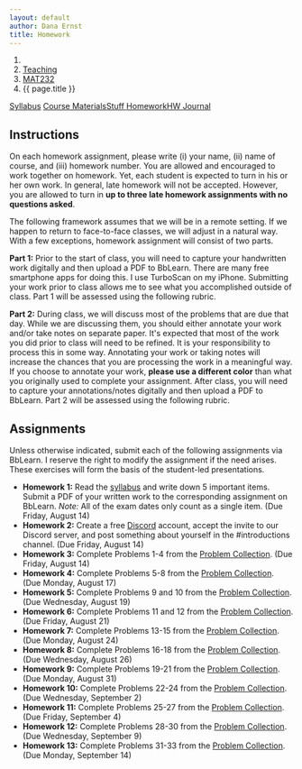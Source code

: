 ```yaml
---
layout: default
author: Dana Ernst
title: Homework
---
```


<ol class="breadcrumb">
  <li><a href="/"><i class="fa fa-home"></i></a></li>
  <li><a href="/teaching/">Teaching</a></li>
  <li><a href="/teaching/mat232f20">MAT232</a></li>
  <li class="active">{{ page.title }}</li>
</ol>

<div class="row">
<div class="col-xs-12">
<div class="btn-group btn-group-justified">
<a class="btn btn-default btn-success" href="{{site.baseurl}}/teaching/mat232f20/syllabus/">Syllabus</a>
<a class="btn btn-default btn-primary" href="{{site.baseurl}}/teaching/mat232f20/materials/">
<span class="hidden-xs">Course Materials</span><span class="visible-xs">Stuff</span>
</a>
<a class="btn btn-default btn-warning" href="{{site.baseurl}}/teaching/mat232f20/homework/">
<span class="hidden-xs">Homework</span><span class="visible-xs">HW</span>
</a>
<a class="btn btn-default btn-info" href="{{site.baseurl}}/teaching/mat232f20/journal/">Journal</a>
</div>
</div>
</div>

## Instructions ##
On each homework assignment, please write (i) your name, (ii) name of course, and (iii) homework number. You are allowed and encouraged to work together on homework. Yet, each student is expected to turn in his or her own work. In general, late homework will not be accepted. However, you are allowed to turn in **up to three late homework assignments with no questions asked**.

The following framework assumes that we will be in a remote setting. If we happen to return to face-to-face classes, we will adjust in a natural way. With a few exceptions, homework assignment will consist of two parts.

**Part 1:** Prior to the start of class, you will need to capture your handwritten work digitally and then upload a PDF to BbLearn. There are many free smartphone apps for doing this. I use TurboScan on my iPhone. Submitting your work prior to class allows me to see what you accomplished outside of class. Part 1 will be assessed using the following rubric.

**Part 2:** During class, we will discuss most of the problems that are due that day. While we are discussing them, you should either annotate your work and/or take notes on separate paper. It's expected that most of the work you did prior to class will need to be refined. It is your responsibility to process this in some way. Annotating your work or taking notes will increase the chances that you are processing the work in a meaningful way. If you choose to annotate your work, **please use a different color** than what you originally used to complete your assignment.  After class, you will need to capture your annotations/notes digitally and then upload a PDF to BbLearn. Part 2 will be assessed using the following rubric.

## Assignments ##
Unless otherwise indicated, submit each of the following assignments via BbLearn. I reserve the right to modify the assignment if the need arises.  These exercises will form the basis of the student-led presentations.
<!-- The following assignments are due at the beginning of the indicated class meeting. However, most assignments will be collected at the end of the class meeting.  I reserve the right to modify the assignment if the need arises.  These exercises will form the basis of the student-led presentations.  Daily assignments will be graded on a $\checkmark$-system.  During class, **you are only allowed and encouraged to annotate your homework using the colored marker pens that I provide**. -->

- **Homework 1:** Read the [syllabus]({{site.baseurl}}/teaching/mat232f20/syllabus/) and write down 5 important items. Submit a PDF of your written work to the corresponding assignment on BbLearn. *Note:*  All of the exam dates only count as a single item.  (Due Friday, August 14)
- **Homework 2:** Create a free [Discord](http://discord.com) account, accept the invite to our Discord server, and post something about yourself in the #introductions channel. (Due Friday, August 14)
- **Homework 3:** Complete Problems 1-4 from the [Problem Collection](https://dcernst.github.io/teaching/mat232f20/232ProblemCollection.pdf). (Due Friday, August 14)
- **Homework 4:** Complete Problems 5-8 from the [Problem Collection](https://dcernst.github.io/teaching/mat232f20/232ProblemCollection.pdf). (Due Monday, August 17)
- **Homework 5:** Complete Problems 9 and 10 from the [Problem Collection](https://dcernst.github.io/teaching/mat232f20/232ProblemCollection.pdf). (Due Wednesday, August 19)
- **Homework 6:** Complete Problems 11 and 12 from the [Problem Collection](https://dcernst.github.io/teaching/mat232f20/232ProblemCollection.pdf). (Due Friday, August 21)
- **Homework 7:** Complete Problems 13-15 from the [Problem Collection](https://dcernst.github.io/teaching/mat232f20/232ProblemCollection.pdf). (Due Monday, August 24)
- **Homework 8:** Complete Problems 16-18 from the [Problem Collection](https://dcernst.github.io/teaching/mat232f20/232ProblemCollection.pdf). (Due Wednesday, August 26)
- **Homework 9:** Complete Problems 19-21 from the [Problem Collection](https://dcernst.github.io/teaching/mat232f20/232ProblemCollection.pdf). (Due Monday, August 31)
- **Homework 10:** Complete Problems 22-24 from the [Problem Collection](https://dcernst.github.io/teaching/mat232f20/232ProblemCollection.pdf). (Due Wednesday, September 2)
- **Homework 11:** Complete Problems 25-27 from the [Problem Collection](https://dcernst.github.io/teaching/mat232f20/232ProblemCollection.pdf). (Due Friday, September 4)
- **Homework 12:** Complete Problems 28-30 from the [Problem Collection](https://dcernst.github.io/teaching/mat232f20/232ProblemCollection.pdf). (Due Wednesday, September 9)
- **Homework 13:** Complete Problems 31-33 from the [Problem Collection](https://dcernst.github.io/teaching/mat232f20/232ProblemCollection.pdf). (Due Monday, September 14)
